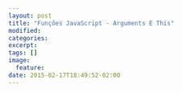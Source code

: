 ```yaml
---
layout: post
title: "Funções JavaScript - Arguments E This"
modified:
categories: 
excerpt:
tags: []
image:
  feature:
date: 2015-02-17T18:49:52-02:00
---
```


